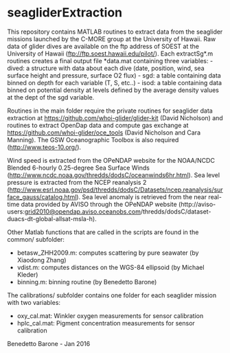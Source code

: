 # seagliderExtraction

This repository contains MATLAB routines to extract data from the seaglider missions launched by the C-MORE group at the University of Hawaii. Raw data of glider dives are available on the ftp address of SOEST at the University of Hawaii (ftp://ftp.soest.hawaii.edu/pilot/).
Each extractSg\*.m routines creates a final output file \*data.mat containing three variables:
	- dived: a structure with data about each dive (date, position, wind, sea surface height and pressure, surface O2 flux)
	- sgd: a table containing data binned on depth for each variable (T, S, etc..)
	- isod: a table containing data binned on potential density at levels defined by the average density values at the dept of the sgd variable.

Routines in the main folder require the private routines for seaglider data extraction at https://github.com/whoi-glider/glider-kit  (David Nicholson) and routines to extract OpenDap data and compute gas exchange at https://github.com/whoi-glider/oce_tools (David Nicholson and Cara Manning). The GSW Oceanographic Toolbox is also required (http://www.teos-10.org/).

Wind speed is extracted from the OPeNDAP website for the NOAA/NCDC Blended 6-hourly 0.25-degree Sea Surface Winds (http://www.ncdc.noaa.gov/thredds/dodsC/oceanwinds6hr.html).
Sea level pressure is extracted from the NCEP reanalysis 2 (http://www.esrl.noaa.gov/psd/thredds/dodsC/Datasets/ncep.reanalysis/surface_gauss/catalog.html).
Sea level anomaly is retrieved from the near real-time data provided by AVISO through the OPeNDAP website (http://aviso-users:grid2010@opendap.aviso.oceanobs.com/thredds/dodsC/dataset-duacs-dt-global-allsat-msla-h). 

Other Matlab functions that are called in the scripts are found in the common/ subfolder:
- betasw_ZHH2009.m: computes scattering by pure seawater (by Xiaodong Zhang)
- vdist.m: computes distances on the WGS-84 ellipsoid (by Michael Kleder)
- binning.m: binning routine (by Benedetto Barone)

The calibrations/ subfolder contains one folder for each seaglider mission with two variables:
- oxy\_cal.mat: Winkler oxygen measurements for sensor calibration
- hplc\_cal.mat: Pigment concentration measurements for sensor calibration

Benedetto Barone - Jan 2016
